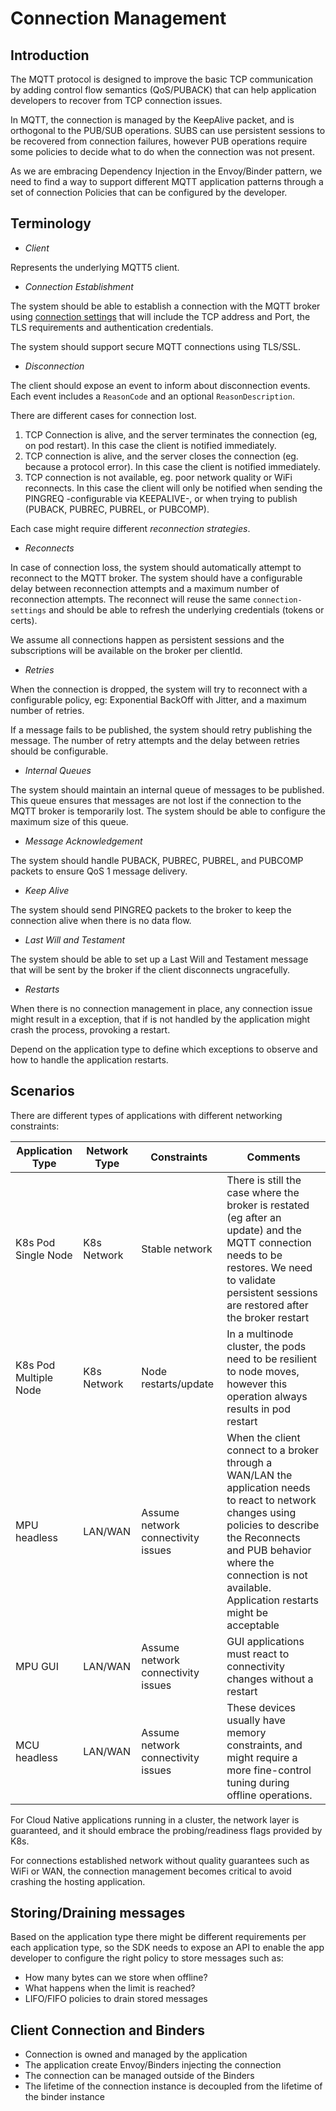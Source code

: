 # Connection Management

## Introduction

The MQTT protocol is designed to improve the basic TCP communication by adding control flow semantics (QoS/PUBACK) that can help application developers to recover from TCP connection issues.

In MQTT, the connection is managed by the KeepAlive packet, and is orthogonal to the PUB/SUB operations. SUBS can use persistent sessions to be recovered from connection failures, however PUB operations require some policies to decide what to do when the connection was not present.

As we are embracing Dependency Injection in the Envoy/Binder pattern, we need to find a way to support different MQTT application patterns through a set of connection Policies that can be configured by the developer.

## Terminology

- *Client*

Represents the underlying MQTT5 client.

- *Connection Establishment*

The system should be able to establish a connection with the MQTT broker using  [connection settings](connection-settings.md) that will include the TCP address and Port, the TLS requirements and authentication credentials.

The system should support secure MQTT connections using TLS/SSL.

- *Disconnection*

The client should expose an event to inform about disconnection events. Each event includes a `ReasonCode` and an optional `ReasonDescription`. 

There are different cases for connection lost.

1. TCP Connection is alive, and the server terminates the connection (eg, on pod restart). In this case the client is notified immediately.
2. TCP connection is alive, and the server closes the connection (eg. because a protocol error). In this case the client is notified immediately.
3. TCP connection is not available, eg. poor network quality or WiFi reconnects. In this case the client will only be notified when sending the PINGREQ -configurable via KEEPALIVE-, or when trying to publish (PUBACK, PUBREC, PUBREL, or PUBCOMP).

Each case might require different _reconnection strategies_.

- *Reconnects*

In case of connection loss, the system should automatically attempt to reconnect to the MQTT broker. The system should have a configurable delay between reconnection attempts and a maximum number of reconnection attempts. The reconnect will reuse the same `connection-settings` and should be able to refresh the underlying credentials (tokens or certs).

We assume all connections happen as persistent sessions and the subscriptions will be available on the broker per clientId.

- *Retries*

When the connection is dropped, the system will try to reconnect with a configurable policy, eg: Exponential BackOff with Jitter, and a maximum number of retries.

If a message fails to be published, the system should retry publishing the message. The number of retry attempts and the delay between retries should be configurable.

- *Internal Queues*

The system should maintain an internal queue of messages to be published. This queue ensures that messages are not lost if the connection to the MQTT broker is temporarily lost. The system should be able to configure the maximum size of this queue.

- *Message Acknowledgement*

The system should handle PUBACK, PUBREC, PUBREL, and PUBCOMP packets to ensure QoS 1 message delivery.

- *Keep Alive*

The system should send PINGREQ packets to the broker to keep the connection alive when there is no data flow.

- *Last Will and Testament*

The system should be able to set up a Last Will and Testament message that will be sent by the broker if the client disconnects ungracefully.

- *Restarts*

When there is no connection management in place, any connection issue might result in a exception, that if is not handled by the application might crash the process, provoking a restart.

Depend on the application type to define which exceptions to observe and how to handle the application restarts.

## Scenarios

There are different types of applications with different networking constraints:

| Application Type | Network Type | Constraints  | Comments |
|---------------  | ------------| -------- | -------- |
|K8s Pod Single Node| K8s Network| Stable network| There is still the case where the broker is restated (eg after an update) and the MQTT connection needs to be restores. We need to validate persistent sessions are restored after the broker restart|
|K8s Pod Multiple Node| K8s Network| Node restarts/update | In a multinode cluster, the pods need to be resilient to node moves, however this operation always results in pod restart|
| MPU headless| LAN/WAN| Assume network connectivity issues| When the client connect to a broker through a WAN/LAN the application needs to react to network changes using policies to describe the Reconnects and PUB behavior where the connection is not available. Application restarts might be acceptable |
| MPU GUI| LAN/WAN| Assume network connectivity issues| GUI applications must react to connectivity changes without a restart|
| MCU headless| LAN/WAN| Assume network connectivity issues| These devices usually have memory constraints, and might require a more fine-control tuning during offline operations.|

For Cloud Native applications running in a cluster, the network layer is guaranteed, and it should embrace the probing/readiness flags provided by K8s.

For connections established network without quality guarantees such as WiFi or WAN, the connection management becomes critical to avoid crashing the hosting application.

## Storing/Draining messages

Based on the application type there might be different requirements per each application type, so the SDK needs to expose an API to enable the app developer to configure the right policy to store messages such as:

- How many bytes can we store when offline?
- What happens when the limit is reached?
- LIFO/FIFO policies to drain stored messages

## Client Connection and Binders

- Connection is owned and managed by the application
- The application create Envoy/Binders injecting the connection
- The connection can be managed outside of the Binders
- The lifetime of the connection instance is decoupled from the lifetime of the binder instance

